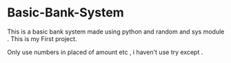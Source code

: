 # Basic-Bank-System
This is a basic bank system made using python and random and sys module .
This is my First project.

Only use numbers in placed of amount etc , i haven't use try except .
